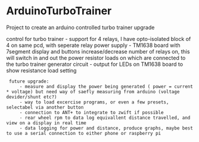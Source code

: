 # ArduinoTurboTrainer
Project to create an arduino controlled turbo trainer upgrade

 control for turbo trainer
     - support for 4 relays, I have opto-isolated block of 4 on same pcd, with seperate relay power supply
     - TM1638 board with 7segment display and buttons increase/decrease number of relays on, this will switch in and out the power resistor loads on which are connected to the turbo trainer generator circuit
     - output for LEDs on TM1638 board to show resistance load setting
    
     future upgrade:
         - measure and display the power being generated ( power = current * voltage) but need way of saefly measuring from arduino (voltage devider/shunt etc?)
         - way to load excercise programs, or even a few presets, selectabel via another button
         - connection to ANT+ to integrate to zwift if possible
         - rear wheel rpm to data log equivallent distance travelled, and view on a display in real time
         - data logging for power and distance, produce graphs, maybe best to use a serial connection to either phone or raspberry pi
